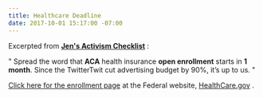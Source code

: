 ```yaml
---
title: Healthcare Deadline
date: 2017-10-01 15:17:00 -07:00
---
```


Excerpted from [**Jen's Activism Checklist**](https://jenniferhofmann.com/home/weekly-action-checklist-democrats-independents-republicans-conscience/) :

"   Spread the word that **ACA** health insurance **open enrollment** starts in **1 month**.  Since the TwitterTwit cut advertising budget by 90%, it’s up to us.   "

[Click here for the enrollment page](https://localhelp.healthcare.gov/#intro) at the Federal website, [HealthCare.gov](https://www.healthcare.gov/) .  

